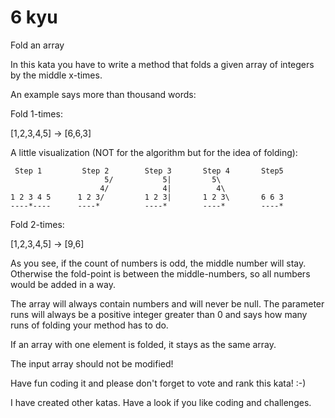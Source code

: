 # 6 kyu

Fold an array

In this kata you have to write a method that folds a given array of integers by the middle x-times.

An example says more than thousand words:

Fold 1-times:

[1,2,3,4,5] -> [6,6,3]

A little visualization (NOT for the algorithm but for the idea of folding):

     Step 1         Step 2        Step 3       Step 4       Step5
                         5/           5|         5\          
                        4/            4|          4\      
    1 2 3 4 5      1 2 3/         1 2 3|       1 2 3\       6 6 3
    ----*----      ----*          ----*        ----*        ----*


Fold 2-times:

[1,2,3,4,5] -> [9,6]

As you see, if the count of numbers is odd, the middle number will stay. Otherwise the fold-point is between the middle-numbers, so all numbers would be added in a way.

The array will always contain numbers and will never be null. The parameter runs will always be a positive integer greater than 0 and says how many runs of folding your method has to do.

If an array with one element is folded, it stays as the same array.

The input array should not be modified!

Have fun coding it and please don't forget to vote and rank this kata! :-)

I have created other katas. Have a look if you like coding and challenges.
